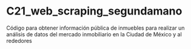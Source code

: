 # C21_web_scraping_segundamano
Código para obtener información pública de inmuebles para realizar un análisis de datos del mercado inmobiliario en la Ciudad de México y al rededores
